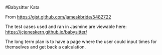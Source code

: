 #Babysitter Kata

From https://gist.github.com/jameskbride/5482722

The test cases used and ran in Jasmine are viewable here: https://jcjoneskern.github.io/babysitter/

The long term plan is to have a page where the user could input times for themselves and get back a calculation.
